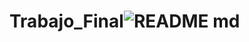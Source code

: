 # Trabajo_Final![README md](https://github.com/ISPC-TST-SENSORES-y-ACTUADORES-2023/Trabajo_Final/assets/108839778/e5675a18-1433-46c3-9c03-15bb02d078fb)
